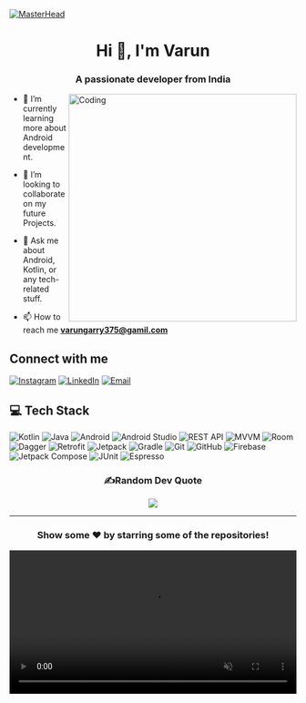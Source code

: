 [![MasterHead](https://mir-s3-cdn-cf.behance.net/project_modules/max_1200/54b6c068097599.5b50bca476b9b.gif)](https://varun8k.io)

<h1 align="center">Hi 👋, I'm Varun</h1>
<h3 align="center">A passionate developer from India</h3>
<img align="right" alt="Coding" width="400" src="https://c.tenor.com/2uyENRmiUt0AAAAC/coding.gif">

  
- 🌱 I’m currently learning more about Android development.
  
- 👯 I’m looking to collaborate on my future Projects.
  
- 💬 Ask me about Android, Kotlin, or any tech-related stuff.

- 📫 How to reach me **varungarry375@gamil.com**


<div></div>

## Connect with me

[![Instagram](https://img.shields.io/badge/Instagram-E4405F?style=for-the-badge&logo=instagram&logoColor=white)](https://www.instagram.com/varun_78/) [![LinkedIn](https://img.shields.io/badge/LinkedIn-0077B5?style=for-the-badge&logo=linkedin&logoColor=white)](https://www.linkedin.com/in/varun-garry-a67958289/) [![Email](https://img.shields.io/badge/Email-YourEmail?style=for-the-badge&logo=gmail&logoColor=white)](mailto:varungarry375@gmail.com)

<div></div>

## 💻 Tech Stack

![Kotlin](https://img.shields.io/badge/kotlin-%235981e0.svg?style=for-the-badge&logo=kotlin&logoColor=orange) 
![Java](https://img.shields.io/badge/java-%23ED8B00.svg?style=for-the-badge&logo=java&logoColor=white) 
![Android](https://img.shields.io/badge/Android-%3DDC84.svg?style=for-the-badge&logo=android&logoColor=white) 
![Android Studio](https://img.shields.io/badge/Android%20Studio-%234a89f7.svg?style=for-the-badge&logo=android-studio&logoColor=white) 
![REST API](https://img.shields.io/badge/REST%20API-%23ff6408.svg?style=for-the-badge&logo=api&logoColor=white) 
![MVVM](https://img.shields.io/badge/MVVM-%2300629E.svg?style=for-the-badge&logo=android&logoColor=white) 
![Room](https://img.shields.io/badge/Room-424242?style=for-the-badge&logo=android&logoColor=white) 
![Dagger](https://img.shields.io/badge/Dagger-FF0000?style=for-the-badge&logo=dagger&logoColor=white) 
![Retrofit](https://img.shields.io/badge/Retrofit-%234ebb87.svg?style=for-the-badge&logo=Retrofit&logoColor=white) 
![Jetpack](https://img.shields.io/badge/Jetpack-%23000000.svg?style=for-the-badge&logo=android&logoColor=white) 
![Gradle](https://img.shields.io/badge/Gradle-02303A.svg?style=for-the-badge&logo=Gradle&logoColor=white) 
![Git](https://img.shields.io/badge/git-%23F05033.svg?style=for-the-badge&logo=git&logoColor=white) 
![GitHub](https://img.shields.io/badge/GitHub-%23121011.svg?style=for-the-badge&logo=github&logoColor=white) 
![Firebase](https://img.shields.io/badge/Firebase-%23FFCA28.svg?style=for-the-badge&logo=firebase&logoColor=black) 
![Jetpack Compose](https://img.shields.io/badge/Jetpack%20Compose-%2309455b.svg?style=for-the-badge&logo=android&logoColor=white)
![JUnit](https://img.shields.io/badge/JUnit-%23007396.svg?style=for-the-badge&logo=junit&logoColor=white) 
![Espresso](https://img.shields.io/badge/Espresso-%23946E59.svg?style=for-the-badge&logo=espresso&logoColor=white)
 

<div align="center">

### ✍️Random Dev Quote
![](https://quotes-github-readme.vercel.app/api?type=horizontal&theme=vue)
</div>

---

<div align="center">


### Show some ❤️ by starring some of the repositories!
</div>

<video width="100%" height="auto" autoplay loop muted>
    <source src="https://mir-s3-cdn-cf.behance.net/project_modules/max_1200/54b6c068097599.5b50bca476b9b.gif" type="video/gif">
</video>
